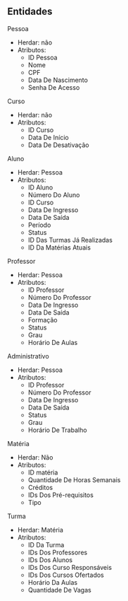 ## Entidades

Pessoa
- Herdar: não
- Atributos:
  - ID Pessoa
  - Nome
  - CPF
  - Data De Nascimento
  - Senha De Acesso

Curso
- Herdar: não
- Atributos:
  - ID Curso
  - Data De Início
  - Data De Desativação

Aluno
- Herdar: Pessoa
- Atributos:
  - ID Aluno
  - Número Do Aluno
  - ID Curso 
  - Data De Ingresso
  - Data De Saída
  - Período
  - Status
  - ID Das Turmas Já Realizadas
  - ID Da Matérias Atuais

Professor
- Herdar: Pessoa
- Atributos:
  - ID Professor
  - Número Do Professor
  - Data De Ingresso
  - Data De Saída
  - Formação
  - Status
  - Grau
  - Horário De Aulas

Administrativo
- Herdar: Pessoa
- Atributos:
  - ID Professor
  - Número Do Professor
  - Data De Ingresso
  - Data De Saída
  - Status
  - Grau
  - Horário De Trabalho

Matéria
- Herdar: Não
- Atributos:
  - ID matéria
  - Quantidade De Horas Semanais
  - Créditos
  - IDs Dos Pré-requisitos
  - Tipo

Turma
- Herdar: Matéria
- Atributos:
  - ID Da Turma
  - IDs Dos Professores
  - IDs Dos Alunos
  - IDs Dos Curso Responsáveis
  - IDs Dos Cursos Ofertados
  - Horário Da Aulas
  - Quantidade De Vagas

